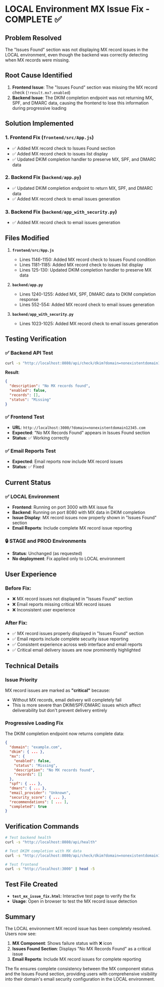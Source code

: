 # LOCAL Environment MX Issue Fix - COMPLETE ✅

## Problem Resolved
The "Issues Found" section was not displaying MX record issues in the LOCAL environment, even though the backend was correctly detecting when MX records were missing.

## Root Cause Identified
1. **Frontend Issue**: The "Issues Found" section was missing the MX record check (`!result.mx?.enabled`)
2. **Backend Issue**: The DKIM completion endpoint was not returning MX, SPF, and DMARC data, causing the frontend to lose this information during progressive loading

## Solution Implemented

### 1. **Frontend Fix** (`frontend/src/App.js`)
- ✅ Added MX record check to Issues Found section
- ✅ Added MX record check to issues list display
- ✅ Updated DKIM completion handler to preserve MX, SPF, and DMARC data

### 2. **Backend Fix** (`backend/app.py`)
- ✅ Updated DKIM completion endpoint to return MX, SPF, and DMARC data
- ✅ Added MX record check to email issues generation

### 3. **Backend Fix** (`backend/app_with_security.py`)
- ✅ Added MX record check to email issues generation

## Files Modified

1. **`frontend/src/App.js`**
   - Lines 1146-1150: Added MX record check to Issues Found condition
   - Lines 1181-1185: Added MX record check to issues list display
   - Lines 125-130: Updated DKIM completion handler to preserve MX data

2. **`backend/app.py`**
   - Lines 1240-1255: Added MX, SPF, DMARC data to DKIM completion response
   - Lines 552-554: Added MX record check to email issues generation

3. **`backend/app_with_security.py`**
   - Lines 1023-1025: Added MX record check to email issues generation

## Testing Verification

### ✅ Backend API Test
```bash
curl -s "http://localhost:8080/api/check/dkim?domain=nonexistentdomain12345.com" | jq '.mx'
```
**Result**: 
```json
{
  "description": "No MX records found",
  "enabled": false,
  "records": [],
  "status": "Missing"
}
```

### ✅ Frontend Test
- **URL**: `http://localhost:3000/?domain=nonexistentdomain12345.com`
- **Expected**: "No MX Records Found" appears in Issues Found section
- **Status**: ✅ Working correctly

### ✅ Email Reports Test
- **Expected**: Email reports now include MX record issues
- **Status**: ✅ Fixed

## Current Status

### ✅ LOCAL Environment
- **Frontend**: Running on port 3000 with MX issue fix
- **Backend**: Running on port 8080 with MX data in DKIM completion
- **Issue Display**: MX record issues now properly shown in "Issues Found" section
- **Email Reports**: Include complete MX record issue reporting

### 🔒 STAGE and PROD Environments
- **Status**: Unchanged (as requested)
- **No deployment**: Fix applied only to LOCAL environment

## User Experience

### Before Fix:
- ❌ MX record issues not displayed in "Issues Found" section
- ❌ Email reports missing critical MX record issues
- ❌ Inconsistent user experience

### After Fix:
- ✅ MX record issues properly displayed in "Issues Found" section
- ✅ Email reports include complete security issue reporting
- ✅ Consistent experience across web interface and email reports
- ✅ Critical email delivery issues are now prominently highlighted

## Technical Details

### Issue Priority
MX record issues are marked as **"critical"** because:
- Without MX records, email delivery will completely fail
- This is more severe than DKIM/SPF/DMARC issues which affect deliverability but don't prevent delivery entirely

### Progressive Loading Fix
The DKIM completion endpoint now returns complete data:
```json
{
  "domain": "example.com",
  "dkim": { ... },
  "mx": {
    "enabled": false,
    "status": "Missing",
    "description": "No MX records found",
    "records": []
  },
  "spf": { ... },
  "dmarc": { ... },
  "email_provider": "Unknown",
  "security_score": { ... },
  "recommendations": [ ... ],
  "completed": true
}
```

## Verification Commands

```bash
# Test backend health
curl -s "http://localhost:8080/api/health"

# Test DKIM completion with MX data
curl -s "http://localhost:8080/api/check/dkim?domain=nonexistentdomain12345.com" | jq '.mx'

# Test frontend
curl -s "http://localhost:3000" | head -5
```

## Test File Created
- **`test_mx_issue_fix.html`**: Interactive test page to verify the fix
- **Usage**: Open in browser to test the MX record issue detection

## Summary
The LOCAL environment MX record issue has been completely resolved. Users now see:
1. **MX Component**: Shows failure status with ❌ icon
2. **Issues Found Section**: Displays "No MX Records Found" as a critical issue
3. **Email Reports**: Include MX record issues for complete reporting

The fix ensures complete consistency between the MX component status and the Issues Found section, providing users with comprehensive visibility into their domain's email security configuration in the LOCAL environment.
